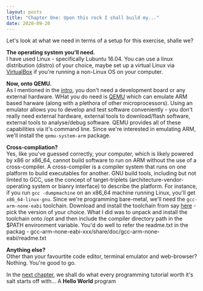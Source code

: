 ```yaml
---
layout: posts
title: "Chapter One: Upon this rock I shall build my..."
date: 2020-09-20
---
```


Let's look at what we need in terms of a setup for this exercise, shalle we?

**The operating system you'll need.**  
I have used Linux - specifically Lubuntu 16.04. You can use a linux distribution (distro) of your choice, maybe set up a virtual Linux via [VirtualBox](https://www.virtualbox.org/) if you're running a non-Linux OS on your computer.

**Now, onto QEMU.**  
As I mentioned in the [intro](https://varun-venkatesh.github.io/2020/09/19/bare-mtl-intro.html), you don't need a development board or any external hardware. WHat you do need is [QEMU](https://www.qemu.org/) which can emulate ARM based harware (along with a plethora of other microprocessors). Using an emulator allows you to develop and test software conveniently - you don't really need external hardware, external tools to download/flash software, external tools to analyse/debug software. QEMU provides all of these capabilities via it's command line. Since we're interested in emulating ARM, we'll install the ```qemu-system-arm``` package.

**Cross-compliation?**  
Yes, like you've guessed correctly, your computer, which is likely powered by x86 or x86_64, cannot build software to run on ARM without the use of a cross-compiler. A cross-compiler is a compiler system that runs on one platform to build executables for another. GNU build tools, including but not limted to GCC, use the concept of target-triplets (architecture-vendor-operating system or bianry interface) to describe the platform. For instance, if you run ```gcc -dumpmachine``` on an x86_64 machine running Linux, you'll get ```x86_64-linux-gnu```. Since we're programming bare-metal, we'll need the ```gcc-arm-none-eabi``` toolchain. Download and install the toolchain from say [here](https://developer.arm.com/tools-and-software/open-source-software/developer-tools/gnu-toolchain/gnu-rm/downloads) - pick the version of your choice. What I did was to unpack and install the toolchain onto /opt and then include the compiler directory path in the $PATH environment variable. You'd do well to refer the readme.txt in the packag - gcc-arm-none-eabi-xxx/share/doc/gcc-arm-none-eabi/readme.txt

**Anything else?**  
Other than your favourtite code editor, terminal emulator and web-browser? Nothing. You're good to go.

In the [next chapter](), we shall do what every programming tutorial worth it's salt starts off with... A **Hello World** program
